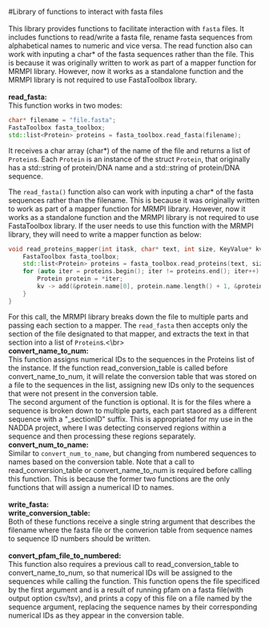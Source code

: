 #Library of functions to interact with fasta files</br>
</br>
This library provides functions to facilitate interaction with `fasta` files. It includes functions to read/write a fasta file, rename fasta sequences from alphabetical names to numeric and vice versa. The read function also can work with inputing a char* of the fasta sequences rather than the file. This is because it was originally written to work as part of a mapper function for MRMPI library. However, now it works as a standalone function and the MRMPI library is not required to use FastaToolbox library.</br>
</br>
**read_fasta:**</br>
This function works in two modes:
```c++
char* filename = "file.fasta";
FastaToolbox fasta_toolbox;
std::list<Protein> proteins = fasta_toolbox.read_fasta(filename);
```
It receives a char array (char*) of the name of the file and returns a list of `Protein`s. Each `Protein` is an instance of the struct `Protein`, that originally has a std::string of protein/DNA name and a std::string of protein/DNA sequence.

The `read_fasta()` function also can work with inputing a char* of the fasta sequences rather than the filename. This is because it was originally written to work as part of a mapper function for MRMPI library. However, now it works as a standalone function and the MRMPI library is not required to use FastaToolbox library. If the user needs to use this function with the MRMPI library, they will need to write a mapper function as below:
```c++
void read_proteins_mapper(int itask, char* text, int size, KeyValue* kv, void *local_seqs_ptr) {
	FastaToolbox fasta_toolbox;
	std::list<Protein> proteins = fasta_toolbox.read_proteins(text, size, itask);
	for (auto iter = proteins.begin(); iter != proteins.end(); iter++) {
		Protein protein = *iter;
		kv -> add(&protein.name[0], protein.name.length() + 1, &protein.sequence[0], protein.sequence.length() + 1);
	}
}
```
For this call, the MRMPI library breaks down the file to multiple parts and passing each section to a mapper. The `read_fasta` then accepts only the section of the file designated to that mapper, and extracts the text in that section into a list of `Protein`s.<\br>
</br>
**convert_name_to_num:**</br>
This function assigns numerical IDs to the sequences in the Proteins list of the instance. If the function read_conversion_table is called before convert_name_to_num, it will relate the conversion table that was stored on a file to the sequences in the list, assigning new IDs only to the sequences that were not present in the conversion table.</br>
The second argument of the function is optional. It is for the files where a sequence is broken down to multiple parts, each part staored as a different sequence with a "_sectionID" suffix. This is appropriated for my use in the NADDA project, where I was detecting conserved regions within a sequence and then processing these regions separately.</br>
**convert_num_to_name:**</br>
Similar to `convert_num_to_name`, but changing from numbered sequences to names based on the conversion table. Note that a call to read_conversion_table or convert_name_to_num is required before calling this function. This is because the former two functions are the only functions that will assign a numerical ID to names.</br>
</br>
**write_fasta:**</br>
**write_conversion_table:**</br>
Both of these functions receive a single string argument that describes the filename where the fasta file or the converion table from sequence names to sequence ID numbers should be written.</br>
</br>
**convert_pfam_file_to_numbered:**</br>
This function also requires a previous call to read_conversion_table to convert_name_to_num, so that numerical IDs will be assigned to the sequences while calling the function. This function opens the file specificed by the first argument and is a result of running pfam on a fasta file(with output option csv/tsv), and prints a copy of this file on a file named by the sequence argument, replacing the sequence names by their corresponding numerical IDs as they appear in the conversion table.</br>

